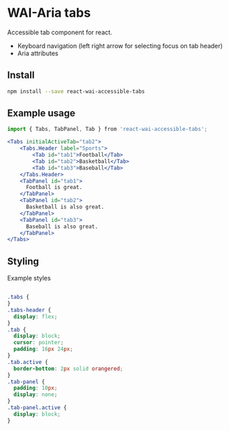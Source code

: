 # WAI-Aria tabs

Accessible tab component for react.

- Keyboard navigation (left right arrow for selecting focus on tab header)
- Aria attributes


## Install

```bash
npm install --save react-wai-accessible-tabs
```

## Example usage

```jsx harmony
import { Tabs, TabPanel, Tab } from 'react-wai-accessible-tabs';

<Tabs initialActiveTab="tab2">
    <Tabs.Header label="Sports">
        <Tab id="tab1">Football</Tab>
        <Tab id="tab2">Basketball</Tab>
        <Tab id="tab3">Baseball</Tab>
    </Tabs.Header>
    <TabPanel id="tab1">
      Football is great.
    </TabPanel>
    <TabPanel id="tab2">
      Basketball is also great.
    </TabPanel>
    <TabPanel id="tab3">
      Baseball is also great.
    </TabPanel>
</Tabs>
```



## Styling

Example styles

```css

.tabs {
}
.tabs-header {
  display: flex;
}
.tab {
  display: block;
  cursor: pointer;
  padding: 16px 24px;
}
.tab.active {
  border-bottom: 2px solid orangered;
}
.tab-panel {
  padding: 10px;
  display: none;
}
.tab-panel.active {
  display: block;
}

```
